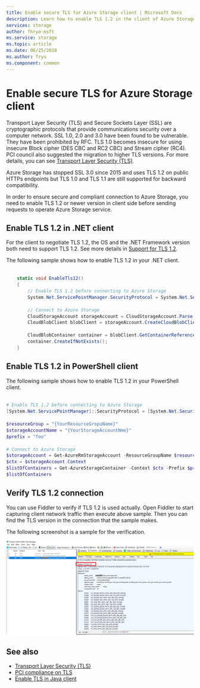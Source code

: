 ```yaml
---
title: Enable secure TLS for Azure Storage client | Microsoft Docs
description: Learn how to enable TLS 1.2 in the client of Azure Storage.
services: storage
author: fhryo-msft
ms.service: storage
ms.topic: article
ms.date: 06/25/2018
ms.author: fryu
ms.component: common
---
```


# Enable secure TLS for Azure Storage client

Transport Layer Security (TLS) and Secure Sockets Layer (SSL) are cryptographic protocols that provide communications security over a computer network. SSL 1.0, 2.0 and 3.0 have been found to be vulnerable. They have been prohibited by RFC. TLS 1.0 becomes insecure for using insecure Block cipher (DES CBC and RC2 CBC) and Stream cipher (RC4). PCI council also suggested the migration to higher TLS versions. For more details, you can see [Transport Layer Security (TLS)](https://en.wikipedia.org/wiki/Transport_Layer_Security#SSL_1.0.2C_2.0_and_3.0).

Azure Storage has stopped SSL 3.0 since 2015 and uses TLS 1.2 on public HTTPs endpoints but TLS 1.0 and TLS 1.1 are still supported for backward compatibility.

In order to ensure secure and compliant connection to Azure Storage, you need to enable TLS 1.2 or newer version in client side before sending requests to operate Azure Storage service.

## Enable TLS 1.2 in .NET client

For the client to negotiate TLS 1.2, the OS and the .NET Framework version both need to support TLS 1.2. See more details in [Support for TLS 1.2](https://docs.microsoft.com/dotnet/framework/network-programming/tls#support-for-tls-12).

The following sample shows how to enable TLS 1.2 in your .NET client.

```csharp

    static void EnableTls12()
    {
        // Enable TLS 1.2 before connecting to Azure Storage
        System.Net.ServicePointManager.SecurityProtocol = System.Net.SecurityProtocolType.Tls12;

        // Connect to Azure Storage
        CloudStorageAccount storageAccount = CloudStorageAccount.Parse("DefaultEndpointsProtocol=https;AccountName={yourstorageaccount};AccountKey={yourstorageaccountkey};EndpointSuffix=core.windows.net");
        CloudBlobClient blobClient = storageAccount.CreateCloudBlobClient();

        CloudBlobContainer container = blobClient.GetContainerReference("foo");
        container.CreateIfNotExists();
    }

```

## Enable TLS 1.2 in PowerShell client

The following sample shows how to enable TLS 1.2 in your PowerShell client.

```powershell

# Enable TLS 1.2 before connecting to Azure Storage
[System.Net.ServicePointManager]::SecurityProtocol = [System.Net.SecurityProtocolType]::Tls12;

$resourceGroup = "{YourResourceGropuName}"
$storageAccountName = "{YourStorageAccountNme}"
$prefix = "foo"

# Connect to Azure Storage
$storageAccount = Get-AzureRmStorageAccount -ResourceGroupName $resourceGroup -Name $storageAccountName
$ctx = $storageAccount.Context
$listOfContainers = Get-AzureStorageContainer -Context $ctx -Prefix $prefix
$listOfContainers

```

## Verify TLS 1.2 connection

You can use Fiddler to verify if TLS 1.2 is used actually. Open Fiddler to start capturing client network traffic then execute above sample. Then you can find the TLS version in the connection that the sample makes.

The following screenshot is a sample for the verification.

![screenshot of verifying TLS version in Fiddler](./media/storage-security-tls/storage-security-tls-verify-in-fiddler.png)

## See also

* [Transport Layer Security (TLS)](https://en.wikipedia.org/wiki/Transport_Layer_Security#SSL_1.0.2C_2.0_and_3.0)
* [PCI compliance on TLS](https://blog.pcisecuritystandards.org/migrating-from-ssl-and-early-tls)
* [Enable TLS in Java client](https://www.java.com/en/configure_crypto.html)

